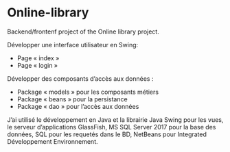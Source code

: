 # Online-library
Backend/frontenf project of the Online library project.


   Développer une interface utilisateur en Swing:
   - Page « index »
   - Page « login »
    
    
  Développer des composants d’accès aux données :
- Package « models » pour les composants métiers
- Package « beans » pour la persistance
- Package « dao » pour l’accès aux données

J’ai utilisé le développement en Java et la librairie Java Swing pour les vues, le serveur d’applications GlassFish,  MS SQL Server 2017 pour la base des données, SQL pour les requetés dans le BD, NetBeans pour Integrated Développement Environnement.
